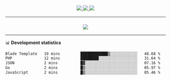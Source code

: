 <h3 align="center">
  <a href="https://github.com/hwalker928">
      <img src="https://img.shields.io/github/followers/hwalker928?label=Followers&style=for-the-badge&color=lightblue">
  </a>
  <a href="https://harryw.link/discord" alt="Discord">
      <img src="https://img.shields.io/discord/738451951758606336?label=discord&style=for-the-badge&color=lightblue"/>
  </a>
  <a href="https://harryw.link/sparked" alt="Sparked Host">
      <img src="https://img.shields.io/static/v1?label=Sponsor&message=Sparked%20Host&color=yellow&style=for-the-badge"/>
  </a>
</h3>

<hr>


<h3 align="center">
  <a href="https://github.com/hwalker928">
      <img src="https://github-profile-trophy.vercel.app/?username=hwalker928&no-bg=true&no-frame=true">
  </a>
</h3>


<hr>

📊 **Development statistics**

<!--START_SECTION:waka-->

```txt
Blade Template   19 mins         ████████████▒░░░░░░░░░░░░   48.68 %
PHP              12 mins         ████████░░░░░░░░░░░░░░░░░   31.64 %
JSON             2 mins          █▓░░░░░░░░░░░░░░░░░░░░░░░   07.16 %
Go               2 mins          █▒░░░░░░░░░░░░░░░░░░░░░░░   05.97 %
JavaScript       2 mins          █▒░░░░░░░░░░░░░░░░░░░░░░░   05.46 %
```

<!--END_SECTION:waka-->
